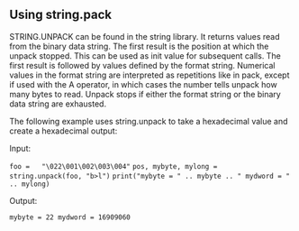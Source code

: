 ## Using string.pack

STRING.UNPACK can be found in the string library. It returns values read from the binary data string. The first result is the position at which the unpack stopped. This can be used as init value for subsequent calls. The first result is followed by values defined by the format string. Numerical values in the format string are interpreted as repetitions like in pack, except if used with the A operator, in which cases the number tells unpack how many bytes to read. Unpack stops if either the format string or the binary data string are exhausted. 

The following example uses string.unpack to take a hexadecimal value and create a hexadecimal output:

Input:

`foo =   "\022\001\002\003\004"`
`pos, mybyte, mylong = string.unpack(foo, "b>l")`
`print("mybyte = " .. mybyte .. " mydword = " .. mylong)`

Output:

`mybyte = 22 mydword = 16909060`


